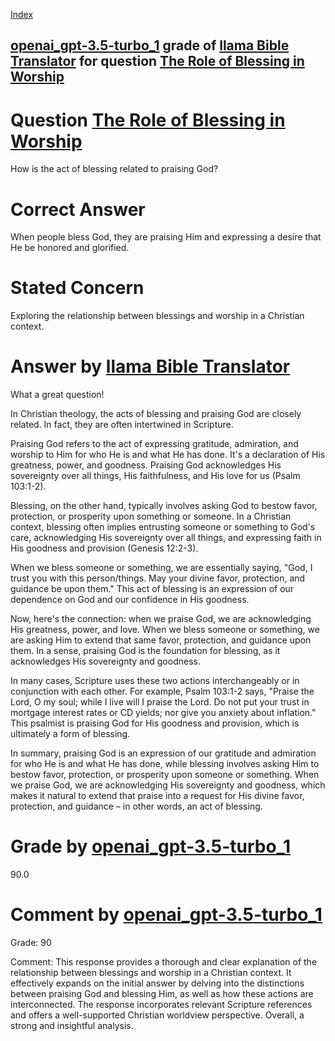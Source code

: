 
[Index](../../../../index.md)
## [openai_gpt-3.5-turbo_1](../../../grading_models/openai_gpt-3.5-turbo_1.md) grade of [llama Bible Translator](../../../answering_models/llama_Bible_Translator.md) for question [The Role of Blessing in Worship](../../../questions/The_Role_of_Blessing_in_Worship.md)

# Question [The Role of Blessing in Worship](../../../questions/The_Role_of_Blessing_in_Worship.md)
How is the act of blessing related to praising God?

# Correct Answer
When people bless God, they are praising Him and expressing a desire that He be honored and glorified.

# Stated Concern
Exploring the relationship between blessings and worship in a Christian context.

# Answer by [llama Bible Translator](../../../answering_models/llama_Bible_Translator.md)
What a great question!

In Christian theology, the acts of blessing and praising God are closely related. In fact, they are often intertwined in Scripture.

Praising God refers to the act of expressing gratitude, admiration, and worship to Him for who He is and what He has done. It's a declaration of His greatness, power, and goodness. Praising God acknowledges His sovereignty over all things, His faithfulness, and His love for us (Psalm 103:1-2).

Blessing, on the other hand, typically involves asking God to bestow favor, protection, or prosperity upon something or someone. In a Christian context, blessing often implies entrusting someone or something to God's care, acknowledging His sovereignty over all things, and expressing faith in His goodness and provision (Genesis 12:2-3).

When we bless someone or something, we are essentially saying, "God, I trust you with this person/things. May your divine favor, protection, and guidance be upon them." This act of blessing is an expression of our dependence on God and our confidence in His goodness.

Now, here's the connection: when we praise God, we are acknowledging His greatness, power, and love. When we bless someone or something, we are asking Him to extend that same favor, protection, and guidance upon them. In a sense, praising God is the foundation for blessing, as it acknowledges His sovereignty and goodness.

In many cases, Scripture uses these two actions interchangeably or in conjunction with each other. For example, Psalm 103:1-2 says, "Praise the Lord, O my soul; while I live will I praise the Lord. Do not put your trust in mortgage interest rates or CD yields; nor give you anxiety about inflation." This psalmist is praising God for His goodness and provision, which is ultimately a form of blessing.

In summary, praising God is an expression of our gratitude and admiration for who He is and what He has done, while blessing involves asking Him to bestow favor, protection, or prosperity upon someone or something. When we praise God, we are acknowledging His sovereignty and goodness, which makes it natural to extend that praise into a request for His divine favor, protection, and guidance – in other words, an act of blessing.

# Grade by [openai_gpt-3.5-turbo_1](../../../grading_models/openai_gpt-3.5-turbo_1.md)
90.0

# Comment by [openai_gpt-3.5-turbo_1](../../../grading_models/openai_gpt-3.5-turbo_1.md)
Grade: 90

Comment: This response provides a thorough and clear explanation of the relationship between blessings and worship in a Christian context. It effectively expands on the initial answer by delving into the distinctions between praising God and blessing Him, as well as how these actions are interconnected. The response incorporates relevant Scripture references and offers a well-supported Christian worldview perspective. Overall, a strong and insightful analysis.
